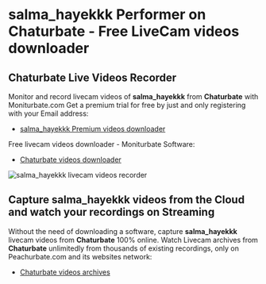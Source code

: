 # salma_hayekkk Performer on Chaturbate - Free LiveCam videos downloader

## Chaturbate Live Videos Recorder

Monitor and record livecam videos of **salma_hayekkk** from **Chaturbate** with Moniturbate.com
Get a premium trial for free by just and only registering with your Email address:
* [salma_hayekkk Premium videos downloader](https://moniturbate.com/request-demo-licence-key.html)

Free livecam videos downloader - Moniturbate Software:
* [Chaturbate videos downloader](https://moniturbate.com/moniturbate-download-software.html)

![salma_hayekkk livecam videos recorder](https://peachurnet.com/templates/moniturbate-software.png)


## Capture salma_hayekkk videos from the Cloud and watch your recordings on Streaming

Without the need of downloading a software, capture **salma_hayekkk** livecam videos from **Chaturbate** 100% online.
Watch Livecam archives from **Chaturbate** unlimitedly from thousands of existing recordings, only on Peachurbate.com and its websites network:
* [Chaturbate videos archives](https://peachurnet.com/)